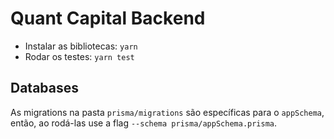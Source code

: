 # Quant Capital Backend

- Instalar as bibliotecas: `yarn`
- Rodar os testes: `yarn test`

## Databases 

As migrations na pasta `prisma/migrations` são específicas para o `appSchema`, então, ao rodá-las use a flag `--schema prisma/appSchema.prisma`.